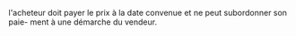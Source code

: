 l'acheteur doit payer le prix à la date convenue et ne peut subordonner son paie-
ment à une démarche du vendeur.